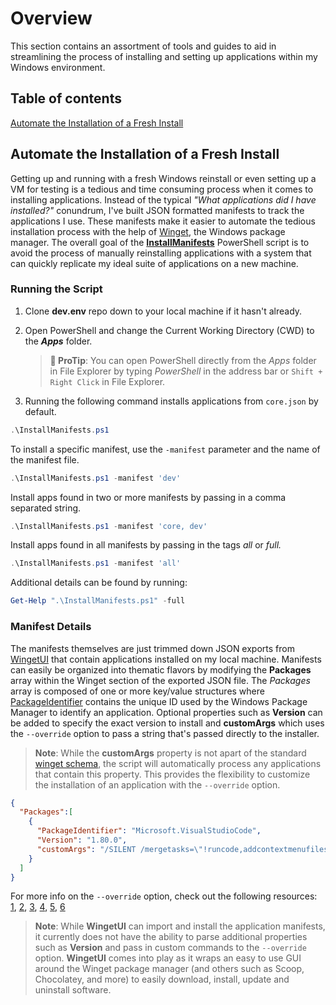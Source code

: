 # Overview

This section contains an assortment of tools and guides to aid in streamlining the process of installing and setting up applications within my Windows environment.

## Table of contents

[Automate the Installation of a Fresh Install](#automate-the-installation-of-a-fresh-install)

## Automate the Installation of a Fresh Install

Getting up and running with a fresh Windows reinstall or even setting up a VM for testing is a tedious and time consuming process when it comes to installing applications. Instead of the typical *"What applications did I have installed?"* conundrum, I've built JSON formatted manifests to track the applications I use. These manifests make it easier to automate the tedious installation process with the help of [Winget](https://github.com/microsoft/winget-cli), the Windows package manager.  The overall goal of the [**InstallManifests**](InstallManifests.ps1) PowerShell script is to avoid the process of manually reinstalling applications with a system that can quickly replicate my ideal suite of applications on a new machine.

### Running the Script

1. Clone **dev.env** repo down to your local machine if it hasn't already.
2. Open PowerShell and change the Current Working Directory (CWD) to the ***Apps*** folder.

   > **:eyes: ProTip**: You can open PowerShell directly from the *Apps* folder in File Explorer by typing *PowerShell* in the address bar or `Shift + Right Click` in File Explorer.
   >

3. Running the following command installs applications from `core.json` by default.

```PowerShell
.\InstallManifests.ps1
```

To install a specific manifest, use the `-manifest` parameter and the name of the manifest file.

```PowerShell
.\InstallManifests.ps1 -manifest 'dev'
```

Install apps found in two or more manifests by passing in a comma separated string.

```PowerShell
.\InstallManifests.ps1 -manifest 'core, dev'
```

Install apps found in all manifests by passing in the tags *all* or *full.*

```PowerShell
.\InstallManifests.ps1 -manifest 'all'
```

Additional details can be found by running:

```PowerShell
Get-Help ".\InstallManifests.ps1" -full
```

### Manifest Details

The manifests themselves are just trimmed down JSON exports from [WingetUI](https://github.com/marticliment/WingetUI) that contain applications installed on my local machine. Manifests can easily be organized into thematic flavors by modifying the **Packages** array within the Winget section of the exported JSON file. The *Packages* array is composed of one or more key/value structures where [PackageIdentifier](https://github.com/microsoft/winget-cli/blob/9200b51529978b3ae031edd5ca6d585625381eb5/schemas/JSON/packages/packages.schema.2.0.json#L76C19-L76C19) contains the unique ID used by the Windows Package Manager to identify an application. Optional properties such as **Version** can be added to specify the exact version to install and **customArgs** which uses the `--override` option to pass a string that's passed directly to the installer.

> **Note**: While the **customArgs** property is not apart of the standard [winget schema](https://learn.microsoft.com/en-us/windows/package-manager/winget/import#json-schema), the script will automatically process any applications that contain this property. This provides the flexibility to customize the installation of an application with the  `--override` option.

```json
{
  "Packages":[
    {
      "PackageIdentifier": "Microsoft.VisualStudioCode",
      "Version": "1.80.0",
      "customArgs": "/SILENT /mergetasks=\"!runcode,addcontextmenufiles,addcontextmenufolders\""
    }
  ]
}
```

For more info on the `--override` option, check out the following resources: [1](https://github.com/microsoft/winget-cli/discussions/1798), [2](https://learn.microsoft.com/en-us/visualstudio/install/use-command-line-parameters-to-install-visual-studio?view=vs-2019#use-winget-to-install-or-modify-visual-studio), [3](https://www.techwatching.dev/posts/winget-override), [4](https://www.devjev.nl/posts/2022/getting-along-with-winget-advanced-installation/), [5](https://winaero.com/install-a-winget-app-with-custom-arguments-and-command-line-switches/), [6](https://learn.microsoft.com/en-us/windows/package-manager/package/manifest?tabs=minschema%2Cversion-example#installer-switches)

> **Note**: While **WingetUI** can import and install the application manifests, it currently does not have the ability to parse additional properties such as **Version** and pass in custom commands to the `--override` option. **WingetUI** comes into play as it wraps an easy to use GUI around the Winget package manager (and others such as Scoop, Chocolatey, and more) to easily download, install, update and uninstall software.
